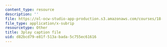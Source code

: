 ```yaml
---
content_type: resource
description: ''
file: https://ol-ocw-studio-app-production.s3.amazonaws.com/courses/18-650-statistics-for-applications-fall-2016/d82bcd79e81f513abada5c755ec61616_JBIz7UadY5M.vtt
file_type: application/x-subrip
resourcetype: Other
title: 3play caption file
uid: d82bcd79-e81f-513a-bada-5c755ec61616
---
```


